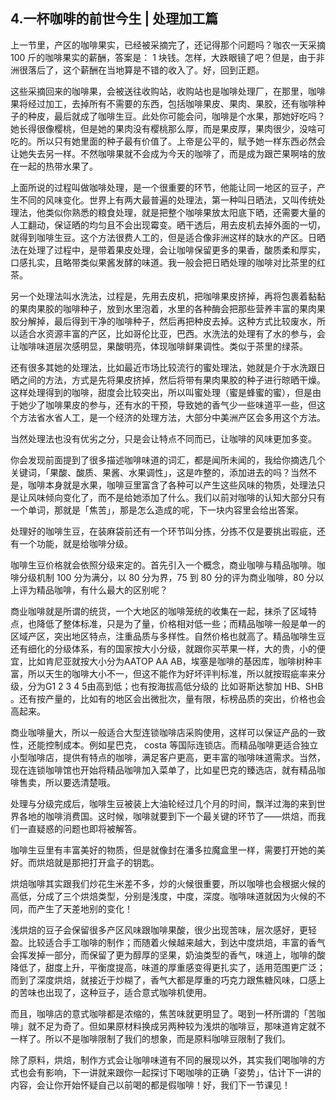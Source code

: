 ## 4.一杯咖啡的前世今生 | 处理加工篇
上一节里，产区的咖啡果实，已经被采摘完了，还记得那个问题吗？咖农一天采摘 100 斤的咖啡果实的薪酬，答案是： 1 块钱。怎样，大跌眼镜了吧？但是，由于非洲很落后了，这个薪酬在当地算是不错的收入了。好，回到正题。


这些采摘回来的咖啡果，会被送往收购站，收购站也是咖啡处理厂，在那里，咖啡果将经过加工，去掉所有不需要的东西，包括咖啡果皮、果肉、果胶，还有咖啡种子的种皮，最后就成了咖啡生豆。此处你可能会问，咖啡是个水果，那她好吃吗？她长得很像樱桃，但是她的果肉没有樱桃那么厚，而是果皮厚，果肉很少，没啥可吃的。所以只有她里面的种子最有价值了。上帝是公平的，赋予她一样东西必然会让她失去另一样。不然咖啡果就不会成为今天的咖啡了，而是成为跟芒果啊啥的放在一起的热带水果了。


上面所说的过程叫做咖啡处理，是一个很重要的环节，他能让同一地区的豆子，产生不同的风味变化。世界上有两大最普遍的处理法，第一种叫日晒法，又叫传统处理法，他类似你熟悉的粮食处理，就是把整个咖啡果放太阳底下晒，还需要大量的人工翻动，保证晒的均匀且不会出现霉变。晒干透后，用去皮机去掉外面的一切，就得到咖啡生豆。这个方法很费人工的，但是适合像非洲这样的缺水的产区。日晒法在处理了过程中，是带着果皮处理，会让咖啡保留更多的果香，酸质柔和厚实，口感扎实，且略带类似果酱发酵的味道。我一般会把日晒处理的咖啡对比茶里的红茶。


另一个处理法叫水洗法，过程是，先用去皮机，把咖啡果皮挤掉，再将包裹着黏黏的果肉果胶的咖啡种子，放到水里泡着，水里的各种酶会把那些营养丰富的果肉果胶分解掉，最后得到干净的咖啡种子，然后再把种皮去掉。这种方式比较废水，所以适合水资源丰富的产区，比如哥伦比亚，巴西。水洗法的处理有了水的参与，会让咖啡味道层次感明显，果酸明亮，体现咖啡鲜果调性。类似于茶里的绿茶。


还有很多其她的处理法，比如最近市场比较流行的蜜处理法，她就是介于水洗跟日晒之间的方法，方式是先将果皮挤掉，然后将带有果肉果胶的种子进行晾晒干燥。这样处理得到的咖啡，甜度会比较突出，所以叫蜜处理（蜜是蜂蜜的蜜），但是由于她少了咖啡果皮的参与，还有水的干预，导致她的香气少一些味道平一些，但这个方法省水省人工，是一个经济的处理方法，大部分中美洲产区会多用这个方法。


当然处理法也没有优劣之分，只是会让特点不同而已，让咖啡的风味更加多变。


你会发现前面提到了很多描述咖啡味道的词汇，都是闻所未闻的，我给你摘选几个关键词，「果酸、酸质、果酱、水果调性」，这是咋整的，添加进去的吗？当然不是，咖啡本身就是水果，咖啡豆里富含了各种可以产生这些风味的物质，处理法只是让风味倾向变化了，而不是给她添加了什么。我们以前对咖啡的认知大部分只有一个单词，那就是「焦苦」，那是怎么造成的呢，下一块内容里会给出答案。


处理好的咖啡生豆，在装麻袋前还有一个环节叫分拣，分拣不仅是要挑出瑕疵，还有一个功能，就是给咖啡分级。


咖啡生豆价格就会依照分级来定的。首先引入一个概念，商业咖啡与精品咖啡。咖啡分级机制 100 分为满分，以 80 分为界，75 到 80 分的评为商业咖啡，80 分以上评为精品咖啡，有什么最大的区别呢？


商业咖啡就是所谓的统货，一个大地区的咖啡笼统的收集在一起，抹杀了区域特点，也降低了整体标准，只是为了量，价格相对低一些；而精品咖啡一般是单一的区域产区，突出地区特点，注重品质与多样性。自然价格也就高了。精品咖啡生豆还有细化的分级体系，有的国家按大小分级，就跟你买苹果一样，大的贵，小的便宜，比如肯尼亚就按大小分为AATOP AA AB，埃塞是咖啡的基因库，咖啡树种丰富，所以天生的咖啡大小不一，但这不能作为好坏评判标准，所以就按瑕疵率来分级，分为G1 2 3 4 5由高到低；也有按海拔高低分级的 比如哥斯达黎加 HB、SHB 。还有按产量的，比如有的地区会出微批次，量有限，标榜品质的突出，价格也会高起来。


商业咖啡量大，所以一般适合大型连锁咖啡店采购使用，这样可以保证产品的一致性，还能控制成本。例如星巴克， costa 等国际连锁店。而精品咖啡更适合独立小型咖啡店，提供有特点的咖啡，满足客户更高，更丰富的咖啡味道需求。当然，现在连锁咖啡馆也开始将精品咖啡加入菜单了，比如星巴克的臻选店，就有精品咖啡售卖，所以要选清楚哦。


处理与分级完成后，咖啡生豆被装上大油轮经过几个月的时间，飘洋过海的来到世界各地的咖啡消费国。这时候，咖啡就要到下一个最关键的环节了——烘焙，而我们一直疑惑的问题也即将被解答。


咖啡生豆里有丰富美好的物质，但是就像封在潘多拉魔盒里一样，需要打开她的美好。而烘焙就是那把打开盒子的钥匙。


烘焙咖啡其实跟我们炒花生米差不多，炒的火候很重要，所以咖啡也会根据火候的高低，分成了三个烘焙类型，分别是浅度，中度，深度。咖啡味道就因为火候的不同，而产生了天差地别的变化！


浅烘焙的豆子会保留很多产区风味跟咖啡果酸，很少出现苦味，层次感好，更轻盈。比较适合手工咖啡的制作；而随着火候越来越大，到达中度烘焙，丰富的香气会挥发掉一部分，而保留了更为醇厚的坚果，奶油类型的香气，味道上，咖啡的酸降低了，甜度上升，平衡度提高，味道的厚重感变得更扎实了，适用范围更广泛；而到了深度烘焙，就接近于炒糊了，香气大都是厚重的巧克力跟焦糖风味，口感上的苦味也出现了，这种豆子，适合意式咖啡机使用。


而且，咖啡店的意式咖啡都是浓缩的，焦苦味就更明显了。喝到一杯所谓的「苦咖啡」就不足为奇了。但如果原材料换成另两种较为浅烘的咖啡豆，那味道肯定就不一样了。所以不是咖啡限制了我们的想象，而是原料咖啡豆限制了我们。


除了原料，烘焙，制作方式会让咖啡味道有不同的展现以外，其实我们喝咖啡的方式也会有影响，下一讲就来跟你一起探讨下喝咖啡的正确「姿势」，估计下一讲的内容，会让你开始怀疑自己以前喝的都是假咖啡！好，我们下一节课见！


